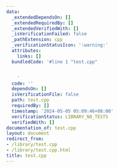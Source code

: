 ```yaml
---
data:
  _extendedDependsOn: []
  _extendedRequiredBy: []
  _extendedVerifiedWith: []
  _isVerificationFailed: false
  _pathExtension: cpp
  _verificationStatusIcon: ':warning:'
  attributes:
    links: []
  bundledCode: '#line 1 "test.cpp"


    '
  code: ''
  dependsOn: []
  isVerificationFile: false
  path: test.cpp
  requiredBy: []
  timestamp: '2024-05-05 05:09:46+08:00'
  verificationStatus: LIBRARY_NO_TESTS
  verifiedWith: []
documentation_of: test.cpp
layout: document
redirect_from:
- /library/test.cpp
- /library/test.cpp.html
title: test.cpp
---
```

